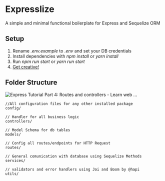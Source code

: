 # Expresslize

A simple and minimal functional boilerplate for Express and Sequelize ORM

## Setup

 1. Rename *.env.example* to *.env* and set your DB credentials
 2. Install dependencies with *npm install* or *yarn install*
 3. Run *npm run start* or *yarn run start*
 4. [Get creative!](https://www.youtube.com/watch?v=9C_HReR_McQ)

## Folder Structure
![Express Tutorial Part 4: Routes and controllers - Learn web ...](https://mdn.mozillademos.org/files/14456/MVC%20Express.png)

    //All configuration files for any other installed package
    config/
    
    // Handler for all business logic
    controllers/
    
    // Model Schema for db tables
    models/
    
    // Config all routes/endpoints for HTTP Request
    routes/
    
    // General comunication with database using Sequelize Methods
    services/
    
    // validators and error handlers using Joi and Boom by @hapi
    utils/
